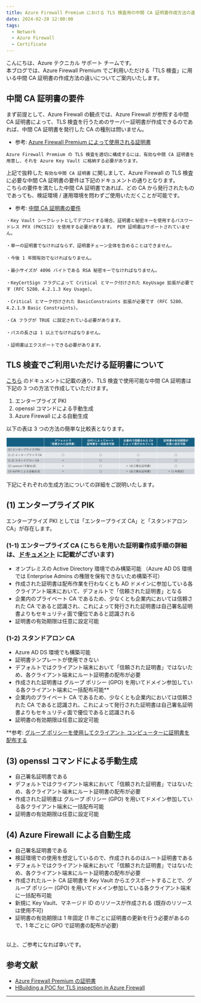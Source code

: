 ```yaml
--- 
title: Azure Firewall Premium における TLS 検査用の中間 CA 証明書作成方法の違い
date: 2024-02-20 12:00:00 
tags:  
  - Network
  - Azure Firewall
  - Certificate
---
```


こんにちは、Azure テクニカル サポート チームです。  
本ブログでは、Azure Firewall Premium でご利用いただける「TLS 検査」に用いる中間 CA 証明書の作成方法の違いについてご案内いたします。

<!-- more -->

## 中間 CA 証明書の要件
まず前提として、Azure Firewall の観点では、Azure Firewall が参照する中間 CA 証明書によって、TLS 検査を行うためのサーバー証明書が作成できるのであれば、中間 CA 証明書を発行した CA の種別は問いません。  

* 参考: [Azure Firewall Premium によって使用される証明書](https://learn.microsoft.com/ja-jp/azure/firewall/premium-certificates#certificates-used-by-azure-firewall-premium)
```
Azure Firewall Premium の TLS 検査を適切に構成するには、有効な中間 CA 証明書を用意し、それを Azure Key Vault に格納する必要があります。
```

上記で抜粋した `有効な中間 CA 証明書` に関しまして、Azure Firewall の TLS 検査に必要な中間 CA 証明書の要件は下記のドキュメントの通りとなります。  
こちらの要件を満たした中間 CA 証明書であれば、どの CA から発行されたものであっても、検証環境 / 運用環境を問わずご使用いただくことが可能です。
<br>

* 参考: [中間 CA 証明書の要件](https://learn.microsoft.com/ja-jp/azure/firewall/premium-certificates#intermediate-ca-certificate-requirements)
```
・Key Vault シークレットとしてデプロイする場合、証明書と秘密キーを使用するパスワードレス PFX (PKCS12) を使用する必要があります。 PEM 証明書はサポートされていません。

・単一の証明書でなければならず、証明書チェーン全体を含めることはできません。

・今後 1 年間有効でなければなりません。

・最小サイズが 4096 バイトである RSA 秘密キーでなければなりません。

・KeyCertSign フラグによって Critical とマーク付けされた KeyUsage 拡張が必要です (RFC 5280、4.2.1.3 Key Usage)。

・Critical とマーク付けされた BasicConstraints 拡張が必要です (RFC 5280、4.2.1.9 Basic Constraints)。

・CA フラグが TRUE に設定されている必要があります。

・パスの長さは 1 以上でなければなりません。

・証明書はエクスポートできる必要があります。
```

## TLS 検査でご利用いただける証明書について

[こちら](https://learn.microsoft.com/ja-jp/azure/firewall/premium-certificates) のドキュメントに記載の通り、TLS 検査で使用可能な中間 CA 証明書は下記の 3 つの方法で作成していただけます。
1. エンタープライズ PKI
2. openssl コマンドによる手動生成 
3. Azure Firewall による自動生成

以下の表は 3 つの方法の簡単な比較表となります。 

![image-title](./fw-tls-cert/azfwtls_table.png) 

下記にそれぞれの生成方法についての詳細をご説明いたします。 

## (1) エンタープライズ PIK
エンタープライズ PKI としては「エンタープライズ CA」と「スタンドアロン CA」が存在します。  

### (1-1) エンタープライズ CA  (こちらを用いた証明書作成手順の詳細は、[ドキュメント](https://learn.microsoft.com/ja-jp/azure/firewall/premium-deploy-certificates-enterprise-ca) に記載がございます)
* オンプレミスの Active Directory 環境でのみ構築可能 （Azure AD DS 環境では Enterprise Admins の権限を保有できないため構築不可）  
* 作成された証明書は配布作業を行わなくとも AD ドメインに参加している各クライアント端末において、デフォルトで「信頼された証明書」となる  
* 企業内のプライベート CA であるため、少なくとも企業内においては信頼された CA であると認識され、これによって発行された証明書は自己署名証明書よりもセキュリティ面で優位であると認識される  
* 証明書の有効期限は任意に設定可能

### (1-2) スタンドアロン CA  
* Azure AD DS 環境でも構築可能
* 証明書テンプレートが使用できない
* デフォルトではクライアント端末において「信頼された証明書」ではないため、各クライアント端末にルート証明書の配布が必要
* 作成された証明書は グループ ポリシー (GPO) を用いてドメイン参加している各クライアント端末に一括配布可能**
* 企業内のプライベート CA であるため、少なくとも企業内においては信頼された CA であると認識され、これによって発行された証明書は自己署名証明書よりもセキュリティ面で優位であると認識される  
* 証明書の有効期限は任意に設定可能  

**参考: [グループ ポリシーを使用してクライアント コンピューターに証明書を配布する](https://learn.microsoft.com/ja-jp/windows-server/identity/ad-fs/deployment/distribute-certificates-to-client-computers-by-using-group-policy)  



## (3) openssl コマンドによる手動生成
* 自己署名証明書である
* デフォルトではクライアント端末において「信頼された証明書」ではないため、各クライアント端末にルート証明書の配布が必要
* 作成された証明書は グループ ポリシー (GPO) を用いてドメイン参加している各クライアント端末に一括配布可能
* 証明書の有効期限は任意に設定可能
	
## (4) Azure Firewall による自動生成
* 自己署名証明書である
* 検証環境での使用を想定しているので、作成されるのはルート証明書である
* デフォルトではクライアント端末において「信頼された証明書」ではないため、各クライアント端末にルート証明書の配布が必要
* 作成されたルート CA 証明書を Key Vault からエクスポートすることで、グループ ポリシー (GPO) を用いてドメイン参加している各クライアント端末に一括配布可能
* 新規に Key Vault、マネージド ID のリソースが作成される (既存のリソースは使用不可)
* 証明書の有効期限は 1 年固定 (1 年ごとに証明書の更新を行う必要があるので、1 年ごとに GPO で証明書の配布が必要)

<br>
以上、ご参考になれば幸いです。

## 参考文献

* [Azure Firewall Premium の証明書](https://learn.microsoft.com/ja-jp/azure/firewall/premium-certificates)
* [HBuilding a POC for TLS inspection in Azure Firewall](https://techcommunity.microsoft.com/t5/azure-network-security-blog/building-a-poc-for-tls-inspection-in-azure-firewall/ba-p/3676723)

---
